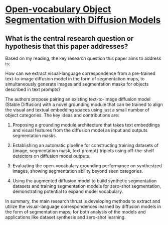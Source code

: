 # [Open-vocabulary Object Segmentation with Diffusion Models](https://arxiv.org/abs/2301.05221)

## What is the central research question or hypothesis that this paper addresses?

 Based on my reading, the key research question this paper aims to address is: 

How can we extract visual-language correspondence from a pre-trained text-to-image diffusion model in the form of segmentation maps, to simultaneously generate images and segmentation masks for objects described in text prompts?

The authors propose pairing an existing text-to-image diffusion model (Stable Diffusion) with a novel grounding module that can be trained to align the visual and textual embedding spaces using just a small number of object categories. The key ideas and contributions are:

1) Proposing a grounding module architecture that takes text embeddings and visual features from the diffusion model as input and outputs segmentation masks. 

2) Establishing an automatic pipeline for constructing training datasets of {image, segmentation mask, text prompt} triplets using off-the-shelf detectors on diffusion model outputs.

3) Evaluating the open-vocabulary grounding performance on synthesized images, showing segmentation ability beyond seen categories. 

4) Using the augmented diffusion model to build synthetic segmentation datasets and training segmentation models for zero-shot segmentation, demonstrating potential to expand model vocabulary.

In summary, the main research thrust is developing methods to extract and utilize the visual-language correspondences learned by diffusion models in the form of segmentation maps, for both analysis of the models and applications like dataset synthesis and zero-shot learning.

